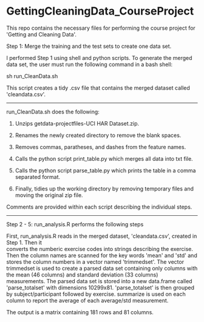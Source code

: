 # GettingCleaningData_CourseProject
This repo contains the necessary files for performing the course project for 'Getting and Cleaning Data'.


Step 1: Merge the training and the test sets to create one data set.

  I performed Step 1 using shell and python scripts.  To generate the merged data set, the user must run the 
  following command in a bash shell:

  sh run_CleanData.sh
  
  This script creates a tidy .csv file that contains the merged dataset called 'cleandata.csv'.

_______________________________________________________________________________________________________
run_CleanData.sh does the following:

1) Unzips getdata-projectfiles-UCI HAR Dataset.zip.

2) Renames the newly created directory to remove the blank spaces.

3) Removes commas, paratheses, and dashes from the feature names.

4) Calls the python script print_table.py which merges all data into txt file.

5) Calls the python script parse_table.py which prints the table in a comma separated format.

6) Finally, tidies up the working directory by removing temporary files and moving the original zip file.

Comments are provided within each script describing the individual steps.
________________________________________________________________________________________________________

Step 2 - 5: run_analysis.R  performs the following steps 

First, run_analysis.R reads in the merged dataset, 'cleandata.csv', created in Step 1.  Then it  
converts the numberic exercise codes into strings describing the exercise.   Then the column names 
are scanned for the key words 'mean' and 'std' and stores the column numbers in a vector named 'trimmedset'. 
The vector trimmedset is used to create a parsed data set containing only columns with the mean (46 columns) 
and standard deviation (33 columns) measurements.  The parsed data set is stored into a new data.frame called 
'parse_totalset' with dimensions 10299x81.  'parse_totalset' is then grouped by subject/participant 
followed by exercise.  summarize is used on each column to report the average of each average/std measurement.

The output is a matrix containing 181 rows and 81 columns.
